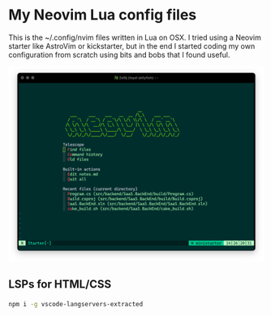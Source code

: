 # My Neovim Lua config files

This is the ~/.config/nvim files written in Lua on OSX. I tried using a Neovim starter like AstroVim or kickstarter, but in the end I started coding my own configuration from scratch using bits and bobs that I found useful.

![Alt text](img/neovim_dashboard.png?raw=true "My Neovim dashboard")

## LSPs for HTML/CSS

```sh
npm i -g vscode-langservers-extracted
```

